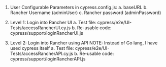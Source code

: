 1. User Configurable Parameters in cypress.config.js:
    a. baseURL
    b. Rancher Username (adminUser)
    c. Rancher password (adminPassword)

2. Level 1: Login into Rancher UI
    a. Test file: cypress/e2e/UI-Tests/accessRancherUI.cy.js
    b. Re-usable code: cypress/support/loginRancherUI.js

3. Level 2: Login into Rancher using API
NOTE: Instead of Go lang, I have used cypress itself
    a. Test file: cypress/e2e/UI-Tests/accessRancherAPI.cy.js
    b. Re-usable code: cypress/support/loginRancherAPI.js